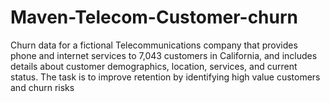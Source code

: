 # Maven-Telecom-Customer-churn
Churn data for a fictional Telecommunications company that provides phone and internet services to 7,043 customers in California, and includes details about customer demographics, location, services, and current status.
The task is to improve retention by identifying high value customers and churn risks
